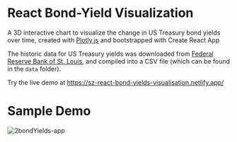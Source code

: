 # React Bond-Yield Visualization
A 3D interactive chart to visualize the change in US Treasury bond yields over time, created with [Plotly.js](https://plotly.com/javascript/) and bootstrapped with Create React App

The historic data for US Treasury yields was downloaded from [Federal Reserve Bank of St. Louis](https://fred.stlouisfed.org/), and compiled into a CSV file (which can be found in the `data` folder).

Try the live demo at https://sz-react-bond-yields-visualisation.netlify.app/

# Sample Demo
![2bondYields-app](https://user-images.githubusercontent.com/30938455/168161152-2475d73c-1c8e-4a90-bd7a-d86146d0da01.gif)

